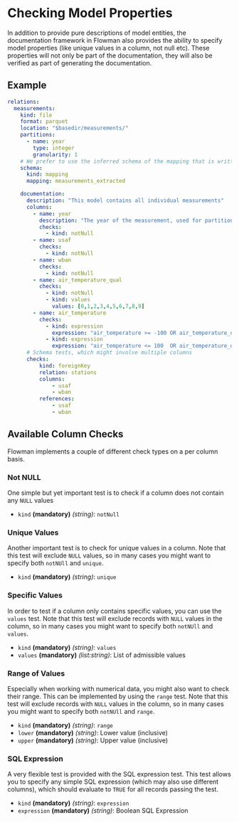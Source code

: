 # Checking Model Properties

In addition to provide pure descriptions of model entities, the documentation framework in Flowman also provides
the ability to specify model properties (like unique values in a column, not null etc). These properties will not only
be part of the documentation, they will also be verified as part of generating the documentation.


## Example

```yaml
relations:
  measurements:
    kind: file
    format: parquet
    location: "$basedir/measurements/"
    partitions:
      - name: year
        type: integer
        granularity: 1
    # We prefer to use the inferred schema of the mapping that is written into the relation
    schema:
      kind: mapping
      mapping: measurements_extracted

    documentation:
      description: "This model contains all individual measurements"
      columns:
        - name: year
          description: "The year of the measurement, used for partitioning the data"
          checks:
            - kind: notNull
        - name: usaf
          checks:
            - kind: notNull
        - name: wban
          checks:
            - kind: notNull
        - name: air_temperature_qual
          checks:
            - kind: notNull
            - kind: values
              values: [0,1,2,3,4,5,6,7,8,9]
        - name: air_temperature
          checks:
            - kind: expression
              expression: "air_temperature >= -100 OR air_temperature_qual <> 1"
            - kind: expression
              expression: "air_temperature <= 100  OR air_temperature_qual <> 1"
      # Schema tests, which might involve multiple columns
      checks:
          kind: foreignKey
          relation: stations
          columns:
              - usaf
              - wban
          references:
              - usaf
              - wban
```

## Available Column Checks

Flowman implements a couple of different check types on a per column basis. 

### Not NULL

One simple but yet important test is to check if a column does not contain any `NULL` values

* `kind` **(mandatory)** *(string)*: `notNull`


### Unique Values

Another important test is to check for unique values in a column. Note that this test will exclude `NULL` values,
so in many cases you might want to specify both `notNUll` and `unique`.

* `kind` **(mandatory)** *(string)*: `unique`


### Specific Values

In order to test if a column only contains specific values, you can use the `values` test.  Note that this test will 
exclude records with `NULL` values in the column, so in many cases you might want to specify both `notNUll` and `values`.

* `kind` **(mandatory)** *(string)*: `values`
* `values` **(mandatory)** *(list:string)*: List of admissible values


### Range of  Values

Especially when working with numerical data, you might also want to check their range. This can be implemented by using
the `range` test. Note that this test will exclude records with `NULL` values in the column, so in many cases you might
want to specify both `notNUll` and `range`.

* `kind` **(mandatory)** *(string)*: `range`
* `lower` **(mandatory)** *(string)*: Lower value (inclusive)
* `upper` **(mandatory)** *(string)*: Upper value (inclusive)


### SQL Expression

A very flexible test is provided with the SQL expression test. This test allows you to specify any simple SQL expression
(which may also use different columns), which should evaluate to `TRUE` for all records passing the test.

* `kind` **(mandatory)** *(string)*: `expression`
* `expression` **(mandatory)** *(string)*: Boolean SQL Expression
